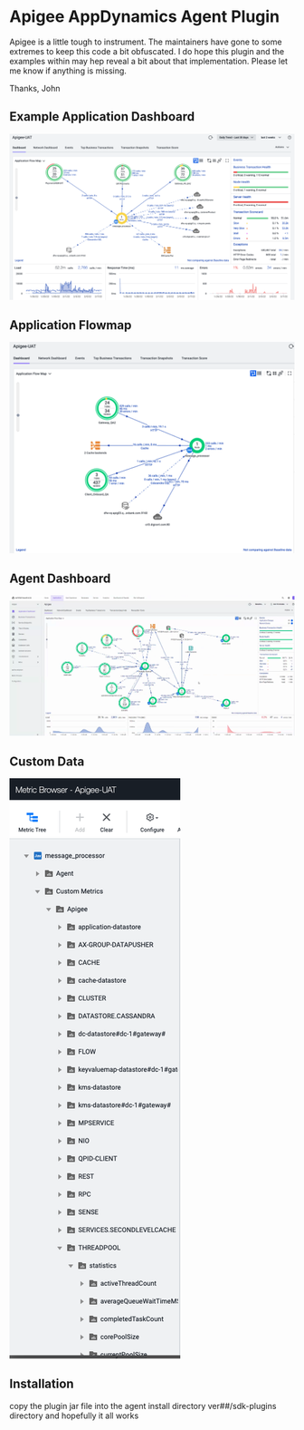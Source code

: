 # Apigee AppDynamics Agent Plugin

Apigee is a little tough to instrument. The
maintainers have gone to some extremes to keep this code a bit obfuscated. I do hope this plugin and the examples within may hep reveal a bit about that implementation. Please let me know if anything is missing.

Thanks, John

## Example Application Dashboard
![Screen Shot 2022-02-07 at 2.09.40 PM.png](README-images%2FScreen%20Shot%202022-02-07%20at%202.09.40%20PM.png)

## Application Flowmap
![Apigee Flowmap Screenshot.png](README-images%2FApigee%20Flowmap%20Screenshot.png)

## Agent Dashboard
![Apigee Agent Screenshot.png](README-images%2FApigee%20Agent%20Screenshot.png)

## Custom Data
![Apigee Custom Data Screenshot.png](README-images%2FApigee%20Custom%20Data%20Screenshot.png)

## Installation

copy the plugin jar file into the agent install directory ver##/sdk-plugins directory and hopefully it all works